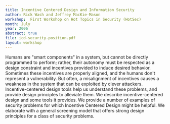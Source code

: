 ```yaml
---
title: Incentive Centered Design and Information Security
author: Rick Wash and Jeffrey MacKie-Mason
workshop:  First Workshop on Hot Topics in Security (HotSec)
month: July
year: 2006
abstract: true
file: icd-security-position.pdf
layout: workshop
---
```


Humans are "smart components" in a system, but cannot be directly programmed to perform; rather, their autonomy must be
respected as a design constraint and incentives provided to induce desired behavior. Sometimes these incentives are
properly aligned, and the humans don't represent a vulnerability. But often, a misalignment of incentives causes a
weakness in the system that can be exploited by clever attackers. Incentive-centered design tools help us understand
these problems, and provide design principles to alleviate them. We describe incentive-centered  design and some tools
it provides. We provide a number of examples of security problems for which Incentive Centered Design might be helpful.
We elaborate with a general screening model that offers strong design principles for a class of security problems.

